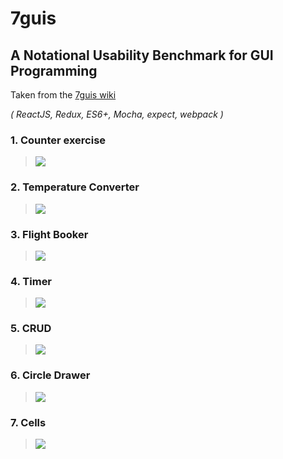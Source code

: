 # 7guis
## A Notational Usability Benchmark for GUI Programming

Taken from the [7guis wiki](https://github.com/eugenkiss/7guis/wiki)

_( ReactJS, Redux, ES6+, Mocha, expect, webpack )_


### 1. Counter exercise 
> [![](https://raw.githubusercontent.com/wiki/eugenkiss/7guis/images/counter.png)](Counter)

### 2. Temperature Converter
> ![](https://raw.githubusercontent.com/wiki/eugenkiss/7guis/images/tempconv.png)

### 3. Flight Booker
> ![](https://raw.githubusercontent.com/wiki/eugenkiss/7guis/images/bookflight.png)

### 4. Timer
> ![](https://raw.githubusercontent.com/wiki/eugenkiss/7guis/images/timer.png)

### 5. CRUD
> ![](https://raw.githubusercontent.com/wiki/eugenkiss/7guis/images/crud.png)

### 6. Circle Drawer
> ![](https://raw.githubusercontent.com/wiki/eugenkiss/7guis/images/circledraw.png)

### 7. Cells
> ![](https://raw.githubusercontent.com/wiki/eugenkiss/7guis/images/cells.png)
